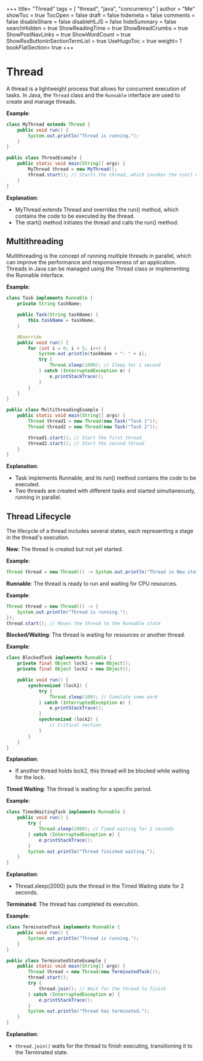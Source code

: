 +++
title= "Thread"
tags = [ "thread", "java", "concurrency" ]
author = "Me"
showToc = true
TocOpen = false
draft = false
hidemeta = false
comments = false
disableShare = false
disableHLJS = false
hideSummary = false
searchHidden = true
ShowReadingTime = true
ShowBreadCrumbs = true
ShowPostNavLinks = true
ShowWordCount = true
ShowRssButtonInSectionTermList = true
UseHugoToc = true
weight= 1
bookFlatSection= true
+++

# Thread

A thread is a lightweight process that allows for concurrent execution of tasks. In Java, the `Thread` class and the `Runnable` interface are used to create and manage threads.

**Example**:

```java
class MyThread extends Thread {
    public void run() {
        System.out.println("Thread is running.");
    }
}

public class ThreadExample {
    public static void main(String[] args) {
        MyThread thread = new MyThread();
        thread.start(); // Starts the thread, which invokes the run() method
    }
}
```
**Explanation**:

- MyThread extends Thread and overrides the run() method, which contains the code to be executed by the thread.
- The start() method initiates the thread and calls the run() method.

## Multithreading
Multithreading is the concept of running multiple threads in parallel, which can improve the performance and responsiveness of an application. Threads in Java can be managed using the Thread class or implementing the Runnable interface.

**Example**:

```java
class Task implements Runnable {
    private String taskName;

    public Task(String taskName) {
        this.taskName = taskName;
    }

    @Override
    public void run() {
        for (int i = 0; i < 5; i++) {
            System.out.println(taskName + ": " + i);
            try {
                Thread.sleep(1000); // Sleep for 1 second
            } catch (InterruptedException e) {
                e.printStackTrace();
            }
        }
    }
}

public class MultithreadingExample {
    public static void main(String[] args) {
        Thread thread1 = new Thread(new Task("Task 1"));
        Thread thread2 = new Thread(new Task("Task 2"));

        thread1.start(); // Start the first thread
        thread2.start(); // Start the second thread
    }
}
```

**Explanation**:

- Task implements Runnable, and its run() method contains the code to be executed.
- Two threads are created with different tasks and started simultaneously, running in parallel.

## Thread Lifecycle
The lifecycle of a thread includes several states, each representing a stage in the thread's execution.

**New**: The thread is created but not yet started.

**Example**:

```java
Thread thread = new Thread(() -> System.out.println("Thread in New state"));
```

**Runnable**: The thread is ready to run and waiting for CPU resources.

**Example**:

```java
Thread thread = new Thread(() -> {
    System.out.println("Thread is running.");
});
thread.start(); // Moves the thread to the Runnable state
```

**Blocked/Waiting**: The thread is waiting for resources or another thread.

**Example**:

```java
class BlockedTask implements Runnable {
    private final Object lock1 = new Object();
    private final Object lock2 = new Object();

    public void run() {
        synchronized (lock1) {
            try {
                Thread.sleep(100); // Simulate some work
            } catch (InterruptedException e) {
                e.printStackTrace();
            }
            synchronized (lock2) {
                // Critical section
            }
        }
    }
}
```

**Explanation**:

- If another thread holds lock2, this thread will be blocked while waiting for the lock.

**Timed Waiting**: The thread is waiting for a specific period.

**Example**:

```java
class TimedWaitingTask implements Runnable {
    public void run() {
        try {
            Thread.sleep(2000); // Timed waiting for 2 seconds
        } catch (InterruptedException e) {
            e.printStackTrace();
        }
        System.out.println("Thread finished waiting.");
    }
}
```

**Explanation**:

- Thread.sleep(2000) puts the thread in the Timed Waiting state for 2 seconds.

**Terminated**: The thread has completed its execution.

**Example**:

```java
class TerminatedTask implements Runnable {
    public void run() {
        System.out.println("Thread is running.");
    }
}

public class TerminatedStateExample {
    public static void main(String[] args) {
        Thread thread = new Thread(new TerminatedTask());
        thread.start();
        try {
            thread.join(); // Wait for the thread to finish
        } catch (InterruptedException e) {
            e.printStackTrace();
        }
        System.out.println("Thread has terminated.");
    }
}
```

**Explanation**:

- `thread.join()` waits for the thread to finish executing, transitioning it to the Terminated state.
